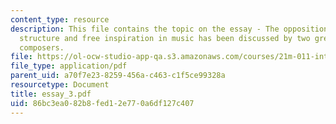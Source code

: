 ```yaml
---
content_type: resource
description: This file contains the topic on the essay - The opposition of formal
  structure and free inspiration in music has been discussed by two great twentieth-century
  composers.
file: https://ol-ocw-studio-app-qa.s3.amazonaws.com/courses/21m-011-introduction-to-western-music-spring-2006/86bc3ea082b8fed12e770a6df127c407_essay_3.pdf
file_type: application/pdf
parent_uid: a70f7e23-8259-456a-c463-c1f5ce99328a
resourcetype: Document
title: essay_3.pdf
uid: 86bc3ea0-82b8-fed1-2e77-0a6df127c407
---
```

